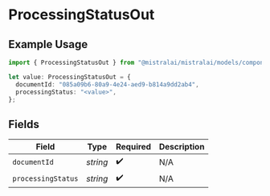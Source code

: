 # ProcessingStatusOut

## Example Usage

```typescript
import { ProcessingStatusOut } from "@mistralai/mistralai/models/components";

let value: ProcessingStatusOut = {
  documentId: "085a09b6-80a9-4e24-aed9-b814a9dd2ab4",
  processingStatus: "<value>",
};
```

## Fields

| Field              | Type               | Required           | Description        |
| ------------------ | ------------------ | ------------------ | ------------------ |
| `documentId`       | *string*           | :heavy_check_mark: | N/A                |
| `processingStatus` | *string*           | :heavy_check_mark: | N/A                |